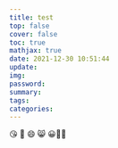 ```yaml
---
title: test
top: false
cover: false
toc: true
mathjax: true
date: 2021-12-30 10:51:44
update:
img:
password:
summary:
tags:
categories:
---
```

:kissing_heart:
:rofl:
:smile: :smile_cat:
😀🤣🎅

<!-- :fa-car:

30^th^

Content [^1]

[^1]: Hi! This is a footnote

==marked== -->